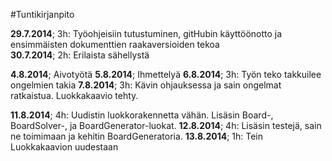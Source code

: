 #Tuntikirjanpito

**29.7.2014**; 3h: Työohjeisiin tutustuminen, gitHubin käyttöönotto ja ensimmäisten dokumenttien raakaversioiden tekoa <br />
**30.7.2014**; 2h: Erilaista sähellystä <br />

**4.8.2014**; Aivotyötä
**5.8.2014**; Ihmettelyä
**6.8.2014**; 3h: Työn teko takkuilee ongelmien takia
**7.8.2014**; 3h: Kävin ohjauksessa ja sain ongelmat ratkaistua. Luokkakaavio tehty.

**11.8.2014**; 4h: Uudistin luokkorakennetta vähän. Lisäsin Board-, BoardSolver-, ja BoardGenerator-luokat. 
**12.8.2014**; 4h: Lisäsin testejä, sain ne toimimaan ja kehitin BoardGeneratoria.
**13.8.2014**; 1h: Tein Luokkakaavion uudestaan
